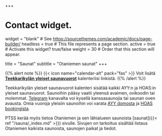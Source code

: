 +++
# Contact widget.
widget = "blank"  # See https://sourcethemes.com/academic/docs/page-builder/
headless = true  # This file represents a page section.
active = true  # Activate this widget? true/false
weight = 30  # Order that this section will appear.

title = "Saunat"
subtitle = "Otaniemen saunat"
+++

{{% alert note %}}
{{< icon name="calendar-alt" pack="fas" >}} Voit lisätä [**Teekkarikylän yleiset saunavuorot**](https://calendar.google.com/calendar/embed?src=jpv0nr25o8389bl3mao4q3hb9s%40group.calendar.google.com) kalenteriisi linkistä.
{{% /alert %}}

Teekkarikylän yleiset saunavuorot kalenteri sisätää kaikki AYY:n ja HOAS:in yleiset saunavuorot. Saunoihin pääsy vaatii yleensä avaimen, ovikoodin tai molemmat. [Telegram](https://t.me/PTSSry) kanavalta voi kysellä kanssasaunojia tai saunan oven avausta. Omia vuoroja yleisiin saunoihin voi varata [AYY domosta](https://domo.ayy.fi/buildings) ja [HOAS bookingista](https://booking.hoas.fi/).

PTSS kerää myös tietoa Otaniemen ja sen lähialueen saunoista [saunat]({{< ref "/sauna/_index.md" >}}) sivulle. Sivujen on tarkoitus sisältää listaus Otaniemen kaikista saunoista, saunojen paikat ja tiedot.
